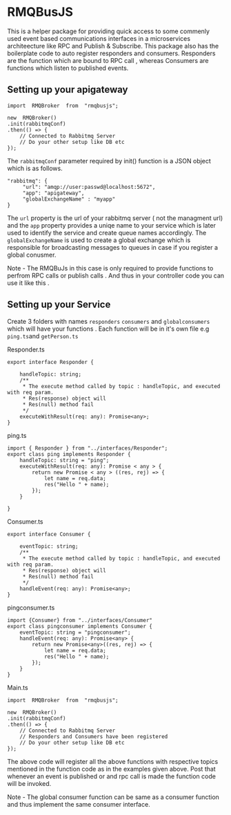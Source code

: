 # RMQBusJS

This is a helper package for providing quick access to some commenly used event based communications interfaces in a microservices architeecture like RPC and Publish & Subscribe. This package also has the boilerplate code to auto register responders and consumers. 
Responders are the function which are bound to RPC call , whereas Consumers are functions which listen to published events.



## Setting up your apigateway 
```
import  RMQBroker  from  "rmqbusjs";

new  RMQBroker()
.init(rabbitmqConf)
.then(() => {
    // Connected to Rabbitmq Server
	// Do your other setup like DB etc
});
```

The `rabbitmqConf` parameter required by init() function is a JSON object which is as follows. 
```
"rabbitmq": {
     "url": "amqp://user:passwd@localhost:5672",
     "app": "apigateway",
     "globalExchangeName" : "myapp"
}
```
The `url` property is the url of your rabbitmq server ( not the managment url) and the `app` property provides a uniqe name to your service which is later used to identify the service and create queue names accordingly. The `globalExchangeName` is used to create a global exchange which is responsible for broadcasting messages to queues in case if you register a global conusmer.

Note - The RMQBuJs in this case is only required to provide functions to perfrom RPC calls or publish calls . And thus in your controller code you can use it like this .



## Setting up your Service

Create 3 folders with names `responders` `consumers` and `globalconsumers` which will have your functions . Each function will be in it's own file e.g `ping.ts`and `getPerson.ts` 

Responder.ts 
```
export interface Responder {

    handleTopic: string;
    /**
     * The execute method called by topic : handleTopic, and executed with req param.
     * Res(response) object will 
     * Res(null) method fail
     */
    executeWithResult(req: any): Promise<any>;
}

```

ping.ts
```
import { Responder } from "../interfaces/Responder";
export class ping implements Responder {
    handleTopic: string = "ping";
    executeWithResult(req: any): Promise < any > {
        return new Promise < any > ((res, rej) => {
            let name = req.data;
            res("Hello " + name);
        });
    }

}
```

Consumer.ts 

```
export interface Consumer {

    eventTopic: string;
    /**
     * The execute method called by topic : handleTopic, and executed with req param.
     * Res(response) object will 
     * Res(null) method fail
     */
    handleEvent(req: any): Promise<any>;
}
```

pingconsumer.ts
```
import {Consumer} from "../interfaces/Consumer"
export class pingconsumer implements Consumer {
    eventTopic: string = "pingconsumer";
    handleEvent(req: any): Promise<any> {
        return new Promise<any>((res, rej) => {
            let name = req.data;
            res("Hello " + name);
        });
    }
}
```

Main.ts
```
import  RMQBroker  from  "rmqbusjs";

new  RMQBroker()
.init(rabbitmqConf)
.then(() => {
	// Connected to Rabbitmq Server
	// Responders and Consumers have been registered
	// Do your other setup like DB etc
});
```


The above code will register all the above functions with respective topics mentioned in the function code as in the examples given above. Post that whenever an event is published or and rpc call is made the function code will be invoked.


Note - The global consumer function can be same as a consumer function and thus implement the same consumer interface.